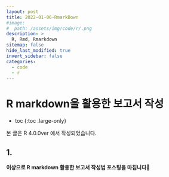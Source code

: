 ```yaml
---
layout: post
title: 2022-01-06-RmarkDown
#image:
#  path: /assets/img/code/r/.png
description: >
  R, Rmd, Rmarkdown
sitemap: false
hide_last_modified: true
invert_sidebar: false
categories:
  - code
  - r
---
```



# R markdown을 활용한 보고서 작성

* toc
{:toc .large-only}

본 글은 R 4.0.0ver 에서 작성되었습니다.

## 1.


<b>이상으로 R markdown 활용한 보고서 작성법 포스팅을 마칩니다<b>👏
